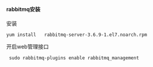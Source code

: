 #### rabbitmq安装



安装

```
yum install   rabbitmq-server-3.6.9-1.el7.noarch.rpm
```



开启web管理接口

```
 sudo rabbitmq-plugins enable rabbitmq_management
```

